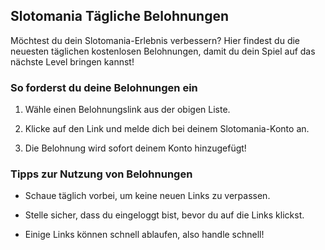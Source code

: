 ## Slotomania Tägliche Belohnungen


Möchtest du dein Slotomania-Erlebnis verbessern? Hier findest du die neuesten täglichen kostenlosen Belohnungen, damit du dein Spiel auf das nächste Level bringen kannst!


### So forderst du deine Belohnungen ein

1. Wähle einen Belohnungslink aus der obigen Liste.

2. Klicke auf den Link und melde dich bei deinem Slotomania-Konto an.

3. Die Belohnung wird sofort deinem Konto hinzugefügt!


### Tipps zur Nutzung von Belohnungen

- Schaue täglich vorbei, um keine neuen Links zu verpassen.

- Stelle sicher, dass du eingeloggt bist, bevor du auf die Links klickst.

- Einige Links können schnell ablaufen, also handle schnell!

